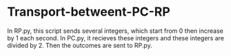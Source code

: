 # Transport-betweent-PC-RP
In RP.py, this script sends several integers, which start from 0 then increase by 1 each second.
In PC.py, it recieves these integers and these integers are divided by 2. Then the outcomes are sent to RP.py.
